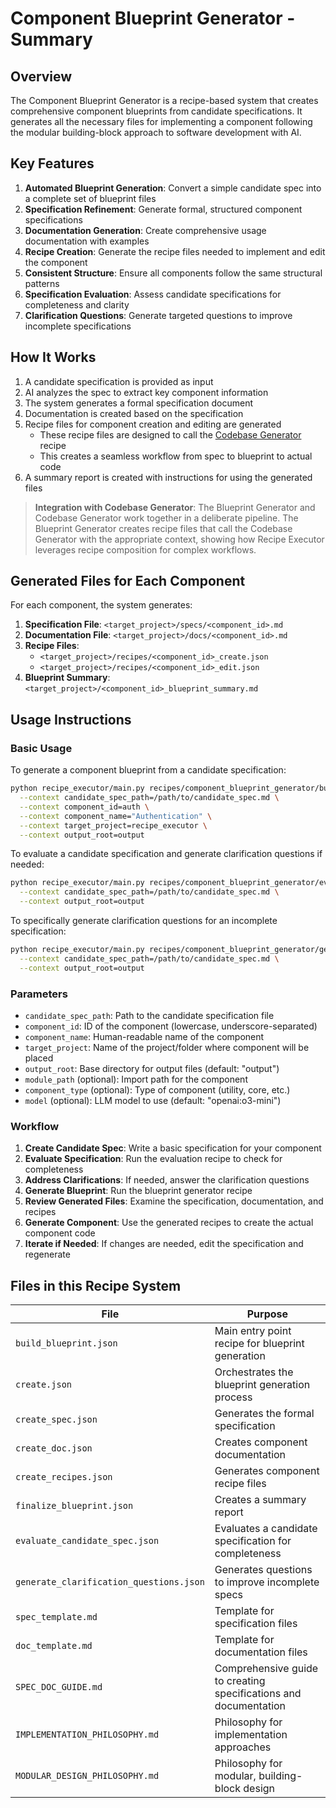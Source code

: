 # Component Blueprint Generator - Summary

## Overview

The Component Blueprint Generator is a recipe-based system that creates comprehensive component blueprints from candidate specifications. It generates all the necessary files for implementing a component following the modular building-block approach to software development with AI.

## Key Features

1. **Automated Blueprint Generation**: Convert a simple candidate spec into a complete set of blueprint files
2. **Specification Refinement**: Generate formal, structured component specifications
3. **Documentation Generation**: Create comprehensive usage documentation with examples
4. **Recipe Creation**: Generate the recipe files needed to implement and edit the component
5. **Consistent Structure**: Ensure all components follow the same structural patterns
6. **Specification Evaluation**: Assess candidate specifications for completeness and clarity
7. **Clarification Questions**: Generate targeted questions to improve incomplete specifications

## How It Works

1. A candidate specification is provided as input
2. AI analyzes the spec to extract key component information
3. The system generates a formal specification document
4. Documentation is created based on the specification
5. Recipe files for component creation and editing are generated
   - These recipe files are designed to call the [Codebase Generator](/recipes/codebase_generator/) recipe
   - This creates a seamless workflow from spec to blueprint to actual code
6. A summary report is created with instructions for using the generated files

> **Integration with Codebase Generator**: The Blueprint Generator and Codebase Generator work together in a deliberate pipeline. The Blueprint Generator creates recipe files that call the Codebase Generator with the appropriate context, showing how Recipe Executor leverages recipe composition for complex workflows.

## Generated Files for Each Component

For each component, the system generates:

1. **Specification File**: `<target_project>/specs/<component_id>.md`
2. **Documentation File**: `<target_project>/docs/<component_id>.md`
3. **Recipe Files**:
   - `<target_project>/recipes/<component_id>_create.json`
   - `<target_project>/recipes/<component_id>_edit.json`
4. **Blueprint Summary**: `<target_project>/<component_id>_blueprint_summary.md`

## Usage Instructions

### Basic Usage

To generate a component blueprint from a candidate specification:

```bash
python recipe_executor/main.py recipes/component_blueprint_generator/build_blueprint.json \
  --context candidate_spec_path=/path/to/candidate_spec.md \
  --context component_id=auth \
  --context component_name="Authentication" \
  --context target_project=recipe_executor \
  --context output_root=output
```

To evaluate a candidate specification and generate clarification questions if needed:

```bash
python recipe_executor/main.py recipes/component_blueprint_generator/evaluate_candidate_spec.json \
  --context candidate_spec_path=/path/to/candidate_spec.md \
  --context output_root=output
```

To specifically generate clarification questions for an incomplete specification:

```bash
python recipe_executor/main.py recipes/component_blueprint_generator/generate_clarification_questions.json \
  --context candidate_spec_path=/path/to/candidate_spec.md \
  --context output_root=output
```

### Parameters

- `candidate_spec_path`: Path to the candidate specification file
- `component_id`: ID of the component (lowercase, underscore-separated)
- `component_name`: Human-readable name of the component
- `target_project`: Name of the project/folder where component will be placed
- `output_root`: Base directory for output files (default: "output")
- `module_path` (optional): Import path for the component
- `component_type` (optional): Type of component (utility, core, etc.)
- `model` (optional): LLM model to use (default: "openai:o3-mini")

### Workflow

1. **Create Candidate Spec**: Write a basic specification for your component
2. **Evaluate Specification**: Run the evaluation recipe to check for completeness
3. **Address Clarifications**: If needed, answer the clarification questions
4. **Generate Blueprint**: Run the blueprint generator recipe
5. **Review Generated Files**: Examine the specification, documentation, and recipes
6. **Generate Component**: Use the generated recipes to create the actual component code
7. **Iterate if Needed**: If changes are needed, edit the specification and regenerate

## Files in this Recipe System

| File                                    | Purpose                                                          |
| --------------------------------------- | ---------------------------------------------------------------- |
| `build_blueprint.json`                  | Main entry point recipe for blueprint generation                 |
| `create.json`                           | Orchestrates the blueprint generation process                    |
| `create_spec.json`                      | Generates the formal specification                               |
| `create_doc.json`                       | Creates component documentation                                  |
| `create_recipes.json`                   | Generates component recipe files                                 |
| `finalize_blueprint.json`               | Creates a summary report                                         |
| `evaluate_candidate_spec.json`          | Evaluates a candidate specification for completeness             |
| `generate_clarification_questions.json` | Generates questions to improve incomplete specs                  |
| `spec_template.md`                      | Template for specification files                                 |
| `doc_template.md`                       | Template for documentation files                                 |
| `SPEC_DOC_GUIDE.md`                     | Comprehensive guide to creating specifications and documentation |
| `IMPLEMENTATION_PHILOSOPHY.md`          | Philosophy for implementation approaches                         |
| `MODULAR_DESIGN_PHILOSOPHY.md`          | Philosophy for modular, building-block design                    |

